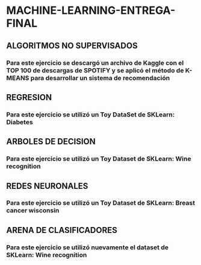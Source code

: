 # MACHINE-LEARNING-ENTREGA-FINAL

## ALGORITMOS NO SUPERVISADOS
### Para este ejercicio se descargó un archivo de Kaggle con el TOP 100 de descargas de SPOTIFY y se aplicó el método de K-MEANS para desarrollar un sistema de recomendación
## REGRESION
### Para este ejercicio se utilizó un Toy DataSet de SKLearn: Diabetes
## ARBOLES DE DECISION
### Para este ejercicio se utilizó un Toy Dataset de SKLearn: Wine recognition
## REDES NEURONALES
### Para este ejercicio se utilizó un Toy Dataset de SKLearn: Breast cancer wisconsin
## ARENA DE CLASIFICADORES
### Para este ejercicio se utilizó nuevamente el dataset de SKLearn: Wine recognition


